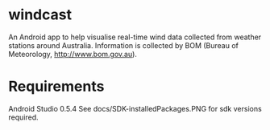 windcast
========

An Android app to help visualise real-time wind data collected from weather stations around
Australia. Information is collected by BOM (Bureau of Meteorology, http://www.bom.gov.au).


Requirements
============

Android Studio 0.5.4
See docs/SDK-installedPackages.PNG for sdk versions required.
